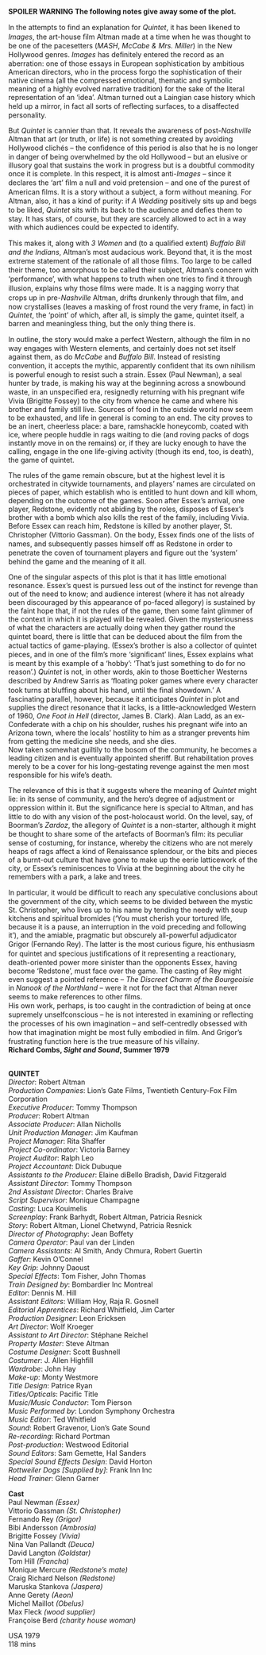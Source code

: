 

**SPOILER WARNING  The following notes give away some of the plot.**

ln the attempts to ﬁnd an explanation for _Quintet_, it has been likened to _Images_, the art-house ﬁlm Altman made at a time when he was thought to be one of the pacesetters (_MASH_, _McCabe & Mrs. Miller_) in the New Hollywood genres. _Images_ has deﬁnitely entered the record as an aberration: one of those essays in European sophistication by ambitious American directors, who in the process forgo the sophistication of their native cinema (all the compressed emotional, thematic and symbolic meaning of a highly evolved narrative tradition) for the sake of the literal representation of an ‘idea’. Altman turned out a Laingian case history which held up a mirror, in fact all sorts of reﬂecting surfaces, to a disaffected personality.

But _Quintet_ is cannier than that. It reveals the awareness of post-_Nashville_ Altman that art (or truth, or life) is not something created by avoiding Hollywood clichés – the conﬁdence of this period is also that he is no longer in danger of being overwhelmed by the old Hollywood – but an elusive or illusory goal that sustains the work in progress but is a doubtful commodity once it is complete. In this respect, it is almost anti-_lmages_ – since it declares the ‘art’ ﬁlm a null and void pretension – and one of the purest of American ﬁlms. It is a story without a subject, a form without meaning. For Altman, also, it has a kind of purity: if _A Wedding_ positively sits up and begs to be liked, _Quintet_ sits with its back to the audience and deﬁes them to stay. It has stars, of course, but they are scarcely allowed to act in a way with which audiences could be expected to identify.

This makes it, along with _3 Women_ and (to a qualiﬁed extent) _Buffalo Bill and the Indians_, Altman’s most audacious work. Beyond that, it is the most extreme statement of the rationale of all those ﬁlms. Too large to be called their theme, too amorphous to be called their subject, Altman’s concern with ‘performance’, with what happens to truth when one tries to ﬁnd it through illusion, explains why those ﬁlms were made. It is a nagging worry that crops up in pre-_Nashville_ Altman, drifts drunkenly through that ﬁlm, and now crystallises (leaves a masking of frost round the very frame, in fact) in _Quintet_, the ‘point’ of which, after all, is simply the game, quintet itself, a barren and meaningless thing, but the only thing there is.

In outline, the story would make a perfect Western, although the ﬁlm in no way engages with Western elements, and certainly does not set itself against them, as do _McCabe_ and _Buffalo Bill_. Instead of resisting convention, it accepts the mythic, apparently conﬁdent that its own nihilism is powerful enough to resist such a strain. Essex (Paul Newman), a seal hunter by trade, is making his way at the beginning across a snowbound waste, in an unspeciﬁed era, resignedly returning with his pregnant wife Vivia (Brigitte Fossey) to the city from whence he came and where his brother and family still live. Sources of food in the outside world now seem to be exhausted, and life in general is coming to an end. The city proves to be an inert, cheerless place: a bare, ramshackle honeycomb, coated with ice, where people huddle in rags waiting to die (and roving packs of dogs instantly move in on the remains) or, if they are lucky enough to have the calling, engage in the one life-giving activity (though its end, too, is death), the game of quintet.

The rules of the game remain obscure, but at the highest level it is orchestrated in citywide tournaments, and players’ names are circulated on pieces of paper, which establish who is entitled to hunt down and kill whom, depending on the outcome of the games. Soon after Essex’s arrival, one player, Redstone, evidently not abiding by the roles, disposes of Essex’s brother with a bomb which also kills the rest of the family, including Vivia. Before Essex can reach him, Redstone is killed by another player, St. Christopher (Vittorio Gassman). On the body, Essex ﬁnds one of the lists of names, and subsequently passes himself off as Redstone in order to penetrate the coven of tournament players and ﬁgure out the ‘system’ behind the game and the meaning of it all.

One of the singular aspects of this plot is that it has little emotional resonance. Essex’s quest is pursued less out of the instinct for revenge than out of the need to know; and audience interest (where it has not already been discouraged by this appearance of po-faced allegory) is sustained by the faint hope that, if not the rules of the game, then some faint glimmer of the context in which it is played will be revealed. Given the mysteriousness of what the characters are actually doing when they gather round the quintet board, there is little that can be deduced about the ﬁlm from the actual tactics of game-playing. (Essex’s brother is also a collector of quintet pieces, and in one of the ﬁlm’s more ‘signiﬁcant’ lines, Essex explains what is meant by this example of a ‘hobby’: ‘That’s just something to do for no reason’.) _Quintet_ is not, in other words, akin to those Boetticher Westerns described by Andrew Sarris as ‘ﬂoating poker games where every character took turns at blufﬁng about his hand, until the ﬁnal showdown.’ A fascinating parallel, however, because it anticipates _Quintet_ in plot and supplies the direct resonance that it lacks, is a little-acknowledged Western of 1960, _One Foot in Hell_ (director, James B. Clark). Alan Ladd, as an ex-Confederate with a chip on his shoulder, rushes his pregnant wife into an Arizona town, where the locals’ hostility to him as a stranger prevents him from getting the medicine she needs, and she dies.  
Now taken somewhat guiltily to the bosom of the community, he becomes a leading citizen and is eventually appointed sheriff. But rehabilitation proves merely to be a cover for his long-gestating revenge against the men most responsible for his wife’s death.

The relevance of this is that it suggests where the meaning of _Quintet_ might lie: in its sense of community, and the hero’s degree of adjustment or oppression within it. But the signiﬁcance here is special to Altman, and has little to do with any vision of the post-holocaust world. On the level, say, of Boorman’s _Zardoz_, the allegory of _Quintet_ is a non-starter, although it might be thought to share some of the artefacts of Boorman’s ﬁlm: its peculiar sense of costuming, for instance, whereby the citizens who are not merely heaps of rags affect a kind of Renaissance splendour, or the bits and pieces of a burnt-out culture that have gone to make up the eerie latticework of the city, or Essex’s reminiscences to Vivia at the beginning about the city he remembers with a park, a lake and trees.

In particular, it would be difﬁcult to reach any speculative conclusions about the government of the city, which seems to be divided between the mystic  
St. Christopher, who lives up to his name by tending the needy with soup kitchens and spiritual bromides (‘You must cherish your tortured life, because it is a pause, an interruption in the void preceding and following it’), and the amiable, pragmatic but obscurely all-powerful adjudicator Grigor (Fernando Rey). The latter is the most curious ﬁgure, his enthusiasm for quintet and specious justiﬁcations of it representing a reactionary, death-oriented power more sinister than the opponents Essex, having become ‘Redstone’, must face over the game. The casting of Rey might even suggest a pointed reference – _The Discreet Charm of the Bourgeoisie_ in _Nanook of the Northland_ – were it not for the fact that Altman never seems to make references to other ﬁlms.  
His own work, perhaps, is too caught in the contradiction of being at once supremely unselfconscious – he is not interested in examining or reﬂecting the processes of his own imagination – and self-centredly obsessed with how that imagination might be most fully embodied in ﬁlm. And Grigor’s frustrating function here is the true measure of his villainy.  
**Richard Combs, _Sight and Sound_, Summer 1979**
<br><br>



**QUINTET**  
_Director_: Robert Altman  
_Production Companies_: Lion’s Gate Films, Twentieth Century-Fox Film Corporation  
_Executive Producer_: Tommy Thompson  
_Producer_: Robert Altman  
_Associate Producer_: Allan Nicholls  
_Unit Production Manager_: Jim Kaufman  
_Project Manager_: Rita Shaffer  
_Project Co-ordinator_: Victoria Barney  
_Project Auditor_: Ralph Leo  
_Project Accountant_: Dick Dubuque  
_Assistants to the Producer_: Elaine diBello Bradish, David Fitzgerald  
_Assistant Director_: Tommy Thompson  
_2nd Assistant Director_: Charles Braive  
_Script Supervisor_: Monique Champagne  
_Casting_: Luca Kouimelis  
_Screenplay_: Frank Barhydt, Robert Altman,  Patricia Resnick  
_Story_: Robert Altman, Lionel Chetwynd,  Patricia Resnick  
_Director of Photography_: Jean Boffety  
_Camera Operator_: Paul van der Linden  
_Camera Assistants_: Al Smith, Andy Chmura,  Robert Guertin  
_Gaffer_: Kevin O’Connel  
_Key Grip_: Johnny Daoust  
_Special Effects_: Tom Fisher, John Thomas  
_Train Designed by_: Bombardier Inc Montreal  
_Editor_: Dennis M. Hill  
_Assistant Editors_: William Hoy, Raja R. Gosnell  
_Editorial Apprentices_: Richard Whitfield, Jim Carter  
_Production Designer_: Leon Ericksen  
_Art Director_: Wolf Kroeger  
_Assistant to Art Director_: Stéphane Reichel  
_Property Master_: Steve Altman  
_Costume Designer_: Scott Bushnell  
_Costumer_: J. Allen Highfill  
_Wardrobe_: John Hay  
_Make-up_: Monty Westmore  
_Title Design_: Patrice Ryan  
_Titles/Opticals_: Pacific Title  
_Music/Music Conductor_: Tom Pierson  
_Music Performed by_: London Symphony Orchestra  
_Music Editor_: Ted Whitfield  
_Sound_: Robert Gravenor, Lion’s Gate Sound  
_Re-recording_: Richard Portman  
_Post-production_: Westwood Editorial  
_Sound Editors_: Sam Gemette, Hal Sanders  
_Special Sound Effects Design_: David Horton  
_Rottweiler Dogs [Supplied by]_: Frank Inn Inc  
_Head Trainer_: Glenn Garner

**Cast**  
Paul Newman _(Essex)_  
Vittorio Gassman _(St. Christopher)_  
Fernando Rey _(Grigor)_  
Bibi Andersson _(Ambrosia)_  
Brigitte Fossey _(Vivia)_  
Nina Van Pallandt _(Deuca)_  
David Langton _(Goldstar)_  
Tom Hill _(Francha)_  
Monique Mercure _(Redstone’s mate)_  
Craig Richard Nelson _(Redstone)_  
Maruska Stankova _(Jaspera)_  
Anne Gerety _(Aeon)_  
Michel Maillot _(Obelus)_  
Max Fleck _(wood supplier)_  
Françoise Berd _(charity house woman)_

USA 1979  
118 mins
<!--stackedit_data:
eyJoaXN0b3J5IjpbLTEzNzEyNDc2MjMsMjkzNzg4ODExXX0=
-->